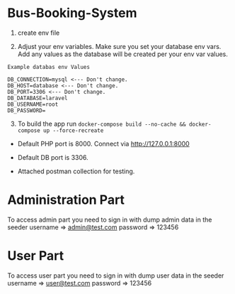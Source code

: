# Bus-Booking-System

1. create env file

2. Adjust your env variables. Make sure you set your database env vars. Add any values as the database will be created per your env var values.

``` 
Example databas env Values

DB_CONNECTION=mysql <--- Don't change.
DB_HOST=database <--- Don't change.
DB_PORT=3306 <--- Don't change.
DB_DATABASE=laravel
DB_USERNAME=root
DB_PASSWORD= 
```
3. To build the app run `docker-compose build --no-cache && docker-compose up --force-recreate`


* Default PHP port is 8000. Connect via http://127.0.0.1:8000
* Default DB port is 3306.

* Attached postman collection for testing.

# Administration Part
To access admin part you need to sign in with dump admin data in the seeder 
username => admin@test.com
password => 123456

# User Part
To access user part you need to sign in with dump user data in the seeder
username => user@test.com
password => 123456
